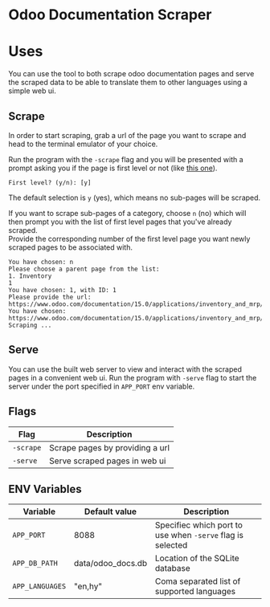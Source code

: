 # Odoo Documentation Scraper

# Uses
You can use the tool to both scrape odoo documentation pages and serve the scraped data to be able to translate them to other languages using a simple web ui.   

## Scrape
In order to start scraping, grab a url of the page you want to scrape and head to the terminal emulator of your choice.   

Run the program with the `-scrape` flag and you will be presented with a prompt asking you if the page is first level or not (like [this one](https://www.odoo.com/documentation/15.0/applications/inventory_and_mrp/inventory.html)).   
```
First level? (y/n): [y]
```
The default selection is `y` (yes), which means no sub-pages will be scraped.   

If you want to scrape sub-pages of a category, choose `n` (no) which will then prompt you with the list of first level pages that you've already scraped.   
Provide the corresponding number of the first level page you want newly scraped pages to be associated with.   
```
You have chosen: n
Please choose a parent page from the list:
1. Inventory
1
You have chosen: 1, with ID: 1
Please provide the url: https://www.odoo.com/documentation/15.0/applications/inventory_and_mrp/inventory.html
You have chosen: https://www.odoo.com/documentation/15.0/applications/inventory_and_mrp/inventory.html
Scraping ...
```

## Serve
You can use the built web server to view and interact with the scraped pages in a convenient web ui.
Run the program with `-serve` flag to start the server under the port specified in `APP_PORT` env variable.   

## Flags
| Flag      | Description                     |
|-----------|---------------------------------|
| `-scrape` | Scrape pages by providing a url |
| `-serve`  | Serve scraped pages in web ui   |

## ENV Variables
| Variable        | Default value     | Description                                                |
|-----------------|-------------------|------------------------------------------------------------|
| `APP_PORT`      | 8088              | Specifiec which port to use when `-serve` flag is selected |
| `APP_DB_PATH`   | data/odoo_docs.db | Location of the SQLite database                            |
| `APP_LANGUAGES` | "en,hy"           | Coma separated list of supported languages                 |

